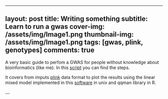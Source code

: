
---
layout: post
title: Writing something 
subtitle: Learn to run a gwas
cover-img: /assets/img/Image1.png
thumbnail-img: /assets/img/Image1.png
tags: [gwas, plink, genotypes]
comments: true
---

A very basic guide to perfom a GWAS for people without knowledge about bioinformatics (like me). In this [script](https://github.com/rprendes/common-use-scripts/blob/main/script.GWAS_MixedModel.sh) you can find the steps.

It covers from imputs [plink](https://www.cog-genomics.org/plink/) data format to plot the results using the linear mixed model implemented in this [software](https://www.ncbi.nlm.nih.gov/pmc/articles/PMC3386377/) in unix and qqman library in R. 


**...**
